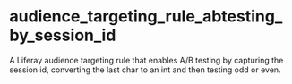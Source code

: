 # audience_targeting_rule_abtesting_by_session_id
A Liferay audience targeting rule that enables A/B testing by capturing the session id, converting the last char to an int and then testing odd or even.
